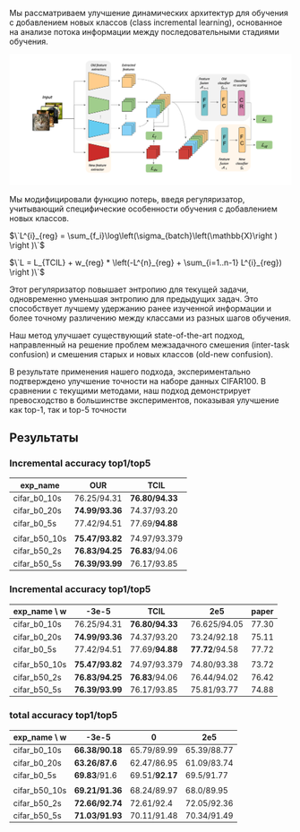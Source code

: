 Мы рассматриваем улучшение динамических архитектур для обучения с добавлением новых классов (class incremental learning),
основанное на анализе потока информации между последовательными стадиями обучения.

![TCIL](https://raw.githubusercontent.com/YellowPancake/TCIL/main/pictures/TCIL.png)


Мы модифицировали функцию потерь, введя регуляризатор, учитывающий специфические особенности обучения с добавлением новых классов. 

$\`L^{i}_{reg} = \sum_{f_i}\log\left(\sigma_{batch}\left(\mathbb{X}\right ) \right )\`$

$\`L = L_{TCIL} + w_{reg} * \left(-L^{n}_{reg} + \sum_{i=1..n-1} L^{i}_{reg}) \right )\`$


Этот регуляризатор повышает энтропию для текущей задачи, одновременно уменьшая энтропию для предыдущих задач. Это способствует лучшему удержанию ранее изученной информации и более точному различению между классами из разных шагов обучения.

Наш метод улучшает существующий state-of-the-art подход, направленный на решение проблем межзадачного смешения (inter-task confusion) и смешения старых и новых классов (old-new confusion). 

В результате применения нашего подхода, экспериментально подтверждено улучшение точности на наборе данных CIFAR100.  В сравнении с текущими методами, наш подход демонстрирует превосходство в большинстве экспериментов, показывая улучшение как top-1, так и top-5 точности





## Результаты

### Incremental accuracy top1/top5

| exp_name      | OUR             | TCIL            |
|---------------|-----------------|-----------------|
| cifar_b0_10s  | 76.25/94.31     | **76.80/94.33** |
| cifar_b0_20s  | **74.99/93.36** | 74.37/93.20     |
| cifar_b0_5s   | 77.42/94.51     | 77.69/**94.88** |                 
|               |                 |                 |
| cifar_b50_10s | **75.47/93.82** | 74.97/93.379    |
| cifar_b50_2s  | **76.83/94.25** | **76.83**/94.06 |
| cifar_b50_5s  | **76.39/93.99** | 76.17/93.85     |
 

### Incremental accuracy top1/top5

| exp_name \ w  | -3e-5            | TCIL            | 2e5             | paper  |
|---------------|------------------|-----------------|-----------------|--------|
| cifar_b0_10s  | 76.25/94.31      | **76.80/94.33** | 76.625/94.05    | 77.30  |
| cifar_b0_20s  | **74.99/93.36**  | 74.37/93.20     | 73.24/92.18     | 75.11  |
| cifar_b0_5s   | 77.42/94.51      | 77.69/**94.88** | **77.72**/94.58 | 77.72  |                 
|               |                  |                 |                 |        |
| cifar_b50_10s | **75.47/93.82**  | 74.97/93.379    | 74.80/93.38     | 73.72  |
| cifar_b50_2s  | **76.83/94.25**  | **76.83**/94.06 | 76.44/94.02     | 76.42  |
| cifar_b50_5s  | **76.39/93.99**  | 76.17/93.85     | 75.81/93.77     | 74.88  |






### total accuracy top1/top5

| exp_name \ w  | -3e-5            | 0               | 2e5           |
|---------------|------------------|-----------------|---------------|
| cifar_b0_10s  | **66.38/90.18**  | 65.79/89.99     | 65.39/88.77   |
| cifar_b0_20s  | **63.26/87.6**   | 62.47/86.95     | 61.09/83.74   |
| cifar_b0_5s   | **69.83**/91.6   | 69.51/**92.17** | 69.5/91.77    |
|               |                  |                 |               |
| cifar_b50_10s | **69.21/91.36**  | 68.24/89.97     | 68.0/89.95    |
| cifar_b50_2s  | **72.66/92.74**  | 72.61/92.4      | 72.05/92.36   |
| cifar_b50_5s  | **71.03/91.93**  | 70.11/91.48     | 70.34/91.49   |
